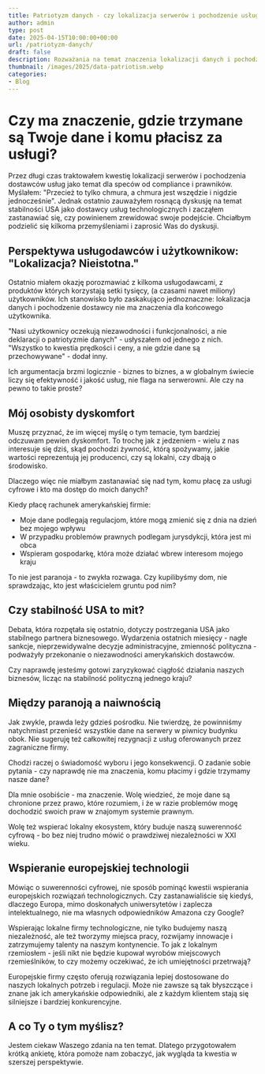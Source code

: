 ```yaml
---
title: Patriotyzm danych - czy lokalizacja serwerów i pochodzenie usługodawców ma znaczenie?
author: admin
type: post
date: 2025-04-15T10:00:00+00:00
url: /patriotyzm-danych/
draft: false
description: Rozważania na temat znaczenia lokalizacji danych i pochodzenia dostawców usług w kontekście stabilności i niezależności technologicznej. Czy powinniśmy bardziej świadomie wybierać dostawców usług IT?
thumbnail: /images/2025/data-patriotism.webp
categories:
- Blog
---
```


# Czy ma znaczenie, gdzie trzymane są Twoje dane i komu płacisz za usługi?

Przez długi czas traktowałem kwestię lokalizacji serwerów i pochodzenia dostawców usług jako temat dla speców od compliance i prawników. Myślałem: "Przecież to tylko chmura, a chmura jest wszędzie i nigdzie jednocześnie". Jednak ostatnio zauważyłem rosnącą dyskusję na temat stabilności USA jako dostawcy usług technologicznych i zacząłem zastanawiać się, czy powinienem zrewidować swoje podejście. Chciałbym podzielić się kilkoma przemyśleniami i zaprosić Was do dyskusji.

## Perspektywa usługodawców i użytkownikow: "Lokalizacja? Nieistotna."

Ostatnio miałem okazję porozmawiać z kilkoma usługodawcami, z produktów których korzystają setki tysięcy, (a czasami nawet miliony) użytkowników. Ich stanowisko było zaskakująco jednoznaczne: lokalizacja danych i pochodzenie dostawcy nie ma znaczenia dla końcowego użytkownika.

"Nasi użytkownicy oczekują niezawodności i funkcjonalności, a nie deklaracji o patriotyzmie danych" - usłyszałem od jednego z nich. "Wszystko to kwestia prędkości i ceny, a nie gdzie dane są przechowywane" - dodał inny.

Ich argumentacja brzmi logicznie - biznes to biznes, a w globalnym świecie liczy się efektywność i jakość usług, nie flaga na serwerowni. Ale czy na pewno to takie proste?

## Mój osobisty dyskomfort

Muszę przyznać, że im więcej myślę o tym temacie, tym bardziej odczuwam pewien dyskomfort. To trochę jak z jedzeniem - wielu z nas interesuje się dziś, skąd pochodzi żywność, którą spożywamy, jakie wartości reprezentują jej producenci, czy są lokalni, czy dbają o środowisko.

Dlaczego więc nie miałbym zastanawiać się nad tym, komu płacę za usługi cyfrowe i kto ma dostęp do moich danych?

Kiedy płacę rachunek amerykańskiej firmie:
- Moje dane podlegają regulacjom, które mogą zmienić się z dnia na dzień bez mojego wpływu
- W przypadku problemów prawnych podlegam jurysdykcji, która jest mi obca
- Wspieram gospodarkę, która może działać wbrew interesom mojego kraju

To nie jest paranoja - to zwykła rozwaga. Czy kupilibyśmy dom, nie sprawdzając, kto jest właścicielem gruntu pod nim?

## Czy stabilność USA to mit?

Debata, która rozpętała się ostatnio, dotyczy postrzegania USA jako stabilnego partnera biznesowego. Wydarzenia ostatnich miesięcy - nagłe sankcje, nieprzewidywalne decyzje administracyjne, zmienność polityczna - podważyły przekonanie o niezawodności amerykańskich dostawców.

Czy naprawdę jesteśmy gotowi zaryzykować ciągłość działania naszych biznesów, licząc na stabilność polityczną jednego kraju?

## Między paranoją a naiwnością

Jak zwykle, prawda leży gdzieś pośrodku. Nie twierdzę, że powinniśmy natychmiast przenieść wszystkie dane na serwery w piwnicy budynku obok. Nie sugeruję też całkowitej rezygnacji z usług oferowanych przez zagraniczne firmy.

Chodzi raczej o świadomość wyboru i jego konsekwencji. O zadanie sobie pytania - czy naprawdę nie ma znaczenia, komu płacimy i gdzie trzymamy nasze dane?

Dla mnie osobiście - ma znaczenie. Wolę wiedzieć, że moje dane są chronione przez prawo, które rozumiem, i że w razie problemów mogę dochodzić swoich praw w znajomym systemie prawnym. 

Wolę też wspierać lokalny ekosystem, który buduje naszą suwerenność cyfrową - bo bez niej trudno mówić o prawdziwej niezależności w XXI wieku.

## Wspieranie europejskiej technologii

Mówiąc o suwerenności cyfrowej, nie sposób pominąć kwestii wspierania europejskich rozwiązań technologicznych. Czy zastanawialiście się kiedyś, dlaczego Europa, mimo doskonałych uniwersytetów i zaplecza intelektualnego, nie ma własnych odpowiedników Amazona czy Google?

Wspierając lokalne firmy technologiczne, nie tylko budujemy naszą niezależność, ale też tworzymy miejsca pracy, rozwijamy innowacje i zatrzymujemy talenty na naszym kontynencie. To jak z lokalnym rzemiosłem - jeśli nikt nie będzie kupował wyrobów miejscowych rzemieślników, to czy możemy oczekiwać, że ich umiejętności przetrwają?

Europejskie firmy często oferują rozwiązania lepiej dostosowane do naszych lokalnych potrzeb i regulacji. Może nie zawsze są tak błyszczące i znane jak ich amerykańskie odpowiedniki, ale z każdym klientem stają się silniejsze i bardziej konkurencyjne.

## A co Ty o tym myślisz?

Jestem ciekaw Waszego zdania na ten temat. Dlatego przygotowałem krótką ankietę, która pomoże nam zobaczyć, jak wygląda ta kwestia w szerszej perspektywie.